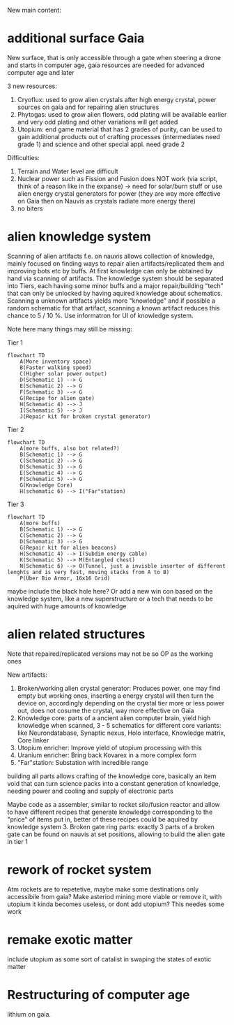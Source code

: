 New main content:

# additional surface Gaia

New surface, that is only accessible through a gate when steering a drone
and starts in computer age, gaia resources are needed for advanced computer age and later

3 new resources:
1. Cryoflux: used to grow alien crystals after high energy crystal, power sources on gaia and for repairing alien structures
2. Phytogas: used to grow alien flowers, odd plating will be available earlier and very odd plating and other variations will get added
3. Utopium: end game material that has 2 grades of purity, can be used to gain additional products out of crafting processes (intermediates need grade 1) and science and other special appl. need grade 2

Difficulties:
1. Terrain and Water level are difficult
2. Nuclear power such as Fission and Fusion does NOT work (via script, think of a reason like in the expanse) -> need for solar/burn stuff or use alien energy crystal generators for power (they are way more effective on Gaia then on Nauvis as crystals radiate more energy there)
3. no biters

# alien knowledge system

Scanning of alien artifacts f.e. on nauvis allows collection of knowledge, mainly focused on finding ways to repair alien artifacts/replicated them and improving bots etc by buffs.
At first knowledge can only be obtained by hand via scanning of artifacts. The knowledge system should be separated into Tiers, each having some minor buffs and a major repair/building "tech" that can only be unlocked by having aquired knowledge about schematics.
Scanning a unknown artifacts yields more "knowledge" and if possible a random schematic for that artifact, scanning a known artifact reduces this chance to 5 / 10 %. Use informatron for UI of knowledge system.

Note here many things may still be missing:

Tier 1
```mermaid
flowchart TD
    A(More inventory space)
    B(Faster walking speed)
    C(Higher solar power output)
    D(Schematic 1) --> G
    E(Schematic 2) --> G
    F(Schematic 3) --> G
    G(Recipe for alien gate)
    H(Schematic 4) --> J
    I(Schematic 5) --> J
    J(Repair kit for broken crystal generator)
```

Tier 2
```mermaid
flowchart TD
    A(more buffs, also bot related?)
    B(Schematic 1) --> G
    C(Schematic 2) --> G
    D(Schematic 3) --> G
    E(Schematic 4) --> G
    F(Schematic 5) --> G
    G(Knowledge Core)
    H(schematic 6) --> I("Far"station)
```

Tier 3
```mermaid
flowchart TD
    A(more buffs)
    B(Schematic 1) --> G
    C(Schematic 2) --> G
    D(Schematic 3) --> G
    G(Repair kit for alien beacons)
    H(Schematic 4) --> I(Subdim energy cable)
    K(Schematic 5) --> M(Entangled chest)
    N(Schematic 6) --> O(Tunnel, just a invisble inserter of different lenghts and is very fast, moving stacks from A to B)
    P(Über Bio Armor, 16x16 Grid)
```

maybe include the black hole here? Or add a new win con based on the knowledge system,
like a new superstructure or a tech that needs to be aquired with huge amounts of knowledge

# alien related structures

Note that repaired/replicated versions may not be so OP as the working ones 

New artifacts:
1. Broken/working alien crystal generator: Produces power, one may find empty but working ones, inserting a energy crystal will then turn the device on, accordingly depending on the crystal tier more or less power out, does not cosume the crystal, way more effective on Gaia
2. Knowledge core: parts of a ancient alien computer brain, yield high knowledge when scanned, 3 - 5 schematics for different core variants: like Neurondatabase, Synaptic nexus, Holo interface, Knowledge matrix, Core linker
3. Utopium enricher: Improve yield of utopium processing with this
4. Uranium enricher: Bring back Kovarex in a more complex form
5. "Far"station: Substation with incredible range


building all parts allows crafting of the knowledge core, basically an item void that can turn science packs into a constant generation of knowledge, needing power and cooling and supply of electronic parts

Maybe code as a assembler, similar to rocket silo/fusion reactor and allow to have different recipes that generate knowledge corresponding to the "price" of items put in, better of these recipes could be aquired by knowledge system
3. Broken gate ring parts: exactly 3 parts of a broken gate can be found on nauvis at set positions, allowing to build the alien gate in tier 1 

# rework of rocket system

Atm rockets are to repetetive, maybe make some destinations only accessibile from gaia?
Make asteriod mining more viable or remove it, with utopium it kinda becomes useless, or dont add utopium? This needes some work

# remake exotic matter

include utopium as some sort of catalist in swaping the states of exotic matter

# Restructuring of computer age

lithium on gaia.